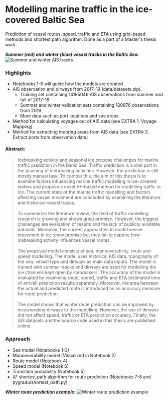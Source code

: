 # Modelling marine traffic in the ice-covered Baltic Sea
Prediction of vessel routes, speed, traffic and ETA using grid-based methods and shortest path algorithm. Done as a part of a Master's thesis work. 

**_Summer (red) and winter (blue) vessel tracks in the Baltic Sea:_**
![Summer and winter AIS tracks](https://raw.githubusercontent.com/hakola/marine-traffic-modelling/master/figs/balticsea_ais.png)

### Highlights
* Notebooks 1-6 will guide how the models are created
* AIS observation and dirways from 2017-19 (data/datasets.zip).
    *  Training set containing 14185046 AIS observations from summer and fall of 2017-18
    *  Summer and winter validation sets containing 120876 observations from 2019
    *  More data such as port locations and sea areas.   
* Method for calculating voyages out of AIS data (see EXTRA 1. Voyage Mapping)
* Method for extracting mooring areas from AIS data (see EXTRA 3. Extract ports from observation data)

#### Abstract:
> Icebreaking activity and seasonal ice propose challenges for marine traffic prediction in the Baltic Sea. Traffic prediction is a vital part in the planning of icebreaking activities. However, the prediction is still mostly manual task. To combat this, the aim of this thesis is to examine factors influencing marine traffic modelling in ice-covered waters and propose a novel A*-based method for modelling traffic in ice. The current state of the marine traffic modelling and factors affecting vessel movement are concluded by examining the literature and historical vessel tracks.
><br/><br/>
>To summarize the literature review, the field of traffic modelling research is growing and shows great promise. However, the biggest challenges are evaluation of results and the lack of publicly available datasets. Moreover, the current approaches to model vessel movement in ice show promise but they fail to capture how icebreaking activity influences vessel routes.
><br/><br/>
> The proposed model consists of sea, maneuverability, route and speed modelling. The model uses historical AIS data, topography of the sea, vessel type and dirways as main data inputs. The model is trained with summer tracks and dirways are used for modelling the ice channels kept open by icebreakers. The accuracy of the model is evaluated by examining route, speed, traffic and ETA (estimated time of arrival) prediction results separately. Moreover, the area between the actual and predicted route is introduced as an accuracy measure for route prediction. 
><br/><br/>
>The model shows that winter route prediction can be improved by incorporating dirways to the modelling. However, the use of dirways did not affect speed, traffic or ETA prediction accuracy. Finally, the AIS datasets and the source code used in this thesis are published online.


### Approach
* Sea model (Notebooks 1-2)
* Manoeuvrability model (Visualized in Notebook 2)
* Route model (Notebook 4)
* Speed model (Notebook 6)
* Transition probability (Notebook 5)
* A* shortest path algorithm for route prediction (Notebooks 7-8 and pygradu/shortest_path.py)

**_Winter route prediction example:_**
![Winter route prediction example](https://raw.githubusercontent.com/hakola/marine-traffic-modelling/master/figs/winter_route_prediction_example.png)

